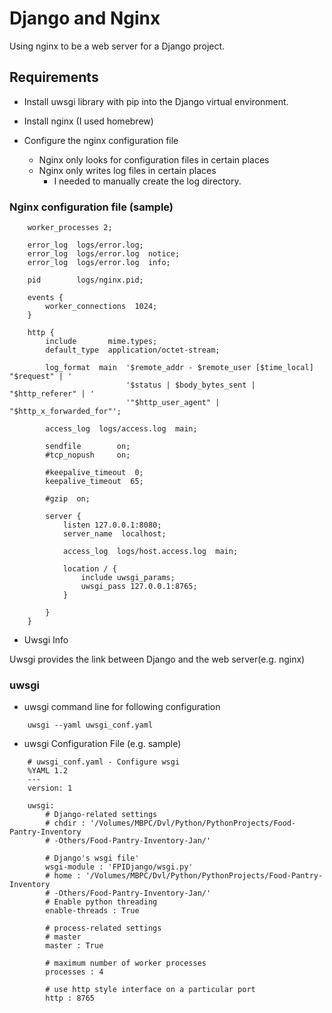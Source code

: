 # Django and Nginx

Using nginx to be a web server for a Django project.

## Requirements

*   Install uwsgi library with pip into the Django virtual environment.

*   Install nginx (I used homebrew)

*   Configure the nginx configuration file
    * Nginx only looks for configuration files in certain places
    * Nginx only writes log files in certain places
        *   I needed to manually create the log directory.

### Nginx configuration file (sample)

```
    worker_processes 2;
    
    error_log  logs/error.log;
    error_log  logs/error.log  notice;
    error_log  logs/error.log  info;
    
    pid        logs/nginx.pid;
    
    events {
        worker_connections  1024;
    }
    
    http {
        include       mime.types;
        default_type  application/octet-stream;
    
        log_format  main  '$remote_addr - $remote_user [$time_local] "$request" | '
                          '$status | $body_bytes_sent | "$http_referer" | '
                          '"$http_user_agent" | "$http_x_forwarded_for"';
    
        access_log  logs/access.log  main;
    
        sendfile        on;
        #tcp_nopush     on;
    
        #keepalive_timeout  0;
        keepalive_timeout  65;
    
        #gzip  on;
    
        server {
            listen 127.0.0.1:8080;
            server_name  localhost;
    
            access_log  logs/host.access.log  main;
    
            location / {
                include uwsgi_params;
                uwsgi_pass 127.0.0.1:8765;
            }
    
        }
    }
```

*   Uwsgi Info

Uwsgi provides the link between Django and the web server(e.g. nginx)



### uwsgi

* uwsgi command line for following configuration

``` 
    uwsgi --yaml uwsgi_conf.yaml 
``` 

* uwsgi Configuration File (e.g. sample)

```
    # uwsgi_conf.yaml - Configure wsgi
    %YAML 1.2
    ---
    version: 1
    
    uwsgi:
        # Django-related settings
        # chdir : '/Volumes/MBPC/Dvl/Python/PythonProjects/Food-Pantry-Inventory
        # -Others/Food-Pantry-Inventory-Jan/'
    
        # Django's wsgi file'
        wsgi-module : 'FPIDjango/wsgi.py'
        # home : '/Volumes/MBPC/Dvl/Python/PythonProjects/Food-Pantry-Inventory
        # -Others/Food-Pantry-Inventory-Jan/'
        # Enable python threading
        enable-threads : True
    
        # process-related settings
        # master
        master : True
    
        # maximum number of worker processes
        processes : 4
    
        # use http style interface on a particular port
        http : 8765

```
